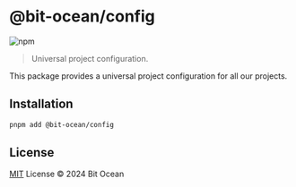 # @bit-ocean/config

![npm](https://img.shields.io/npm/v/@bit-ocean/config?logo=prettier&label=config)

> Universal project configuration.

This package provides a universal project configuration for all our projects.

## Installation

```bash
pnpm add @bit-ocean/config
```

## License

[MIT](/LICENSE) License &copy; 2024 Bit Ocean
